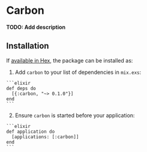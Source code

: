 # Carbon

**TODO: Add description**

## Installation

If [available in Hex](https://hex.pm/docs/publish), the package can be installed as:

  1. Add `carbon` to your list of dependencies in `mix.exs`:

    ```elixir
    def deps do
      [{:carbon, "~> 0.1.0"}]
    end
    ```

  2. Ensure `carbon` is started before your application:

    ```elixir
    def application do
      [applications: [:carbon]]
    end
    ```

